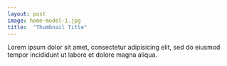 ```yaml
---
layout: post
image: home-model-1.jpg
title:  "Thumbnail Title"
---
```


Lorem ipsum dolor sit amet, consectetur adipisicing elit, sed do eiusmod tempor incididunt ut labore et dolore magna aliqua.
